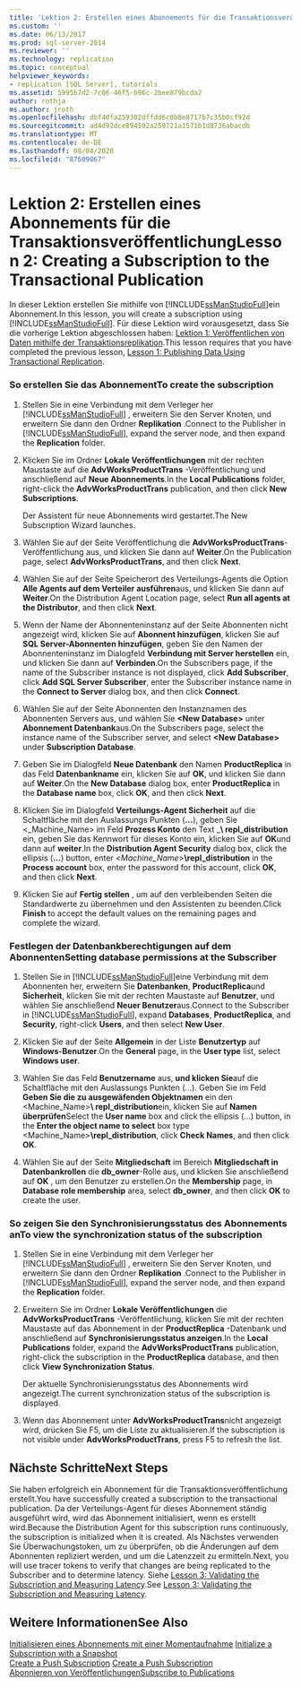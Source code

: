 ```yaml
---
title: 'Lektion 2: Erstellen eines Abonnements für die Transaktionsveröffentlichung | Microsoft-Dokumentation'
ms.custom: ''
ms.date: 06/13/2017
ms.prod: sql-server-2014
ms.reviewer: ''
ms.technology: replication
ms.topic: conceptual
helpviewer_keywords:
- replication [SQL Server], tutorials
ms.assetid: 5995b7d2-7c06-46f5-b96c-2bee879bcda2
author: rothja
ms.author: jroth
ms.openlocfilehash: dbf40fa259302dffdd6c0b8e8717b7c35b0cf92d
ms.sourcegitcommit: ad4d92dce894592a259721a1571b1d8736abacdb
ms.translationtype: MT
ms.contentlocale: de-DE
ms.lasthandoff: 08/04/2020
ms.locfileid: "87609067"
---
```

# <a name="lesson-2-creating-a-subscription-to-the-transactional-publication"></a><span data-ttu-id="61173-102">Lektion 2: Erstellen eines Abonnements für die Transaktionsveröffentlichung</span><span class="sxs-lookup"><span data-stu-id="61173-102">Lesson 2: Creating a Subscription to the Transactional Publication</span></span>
  <span data-ttu-id="61173-103">In dieser Lektion erstellen Sie mithilfe von [!INCLUDE[ssManStudioFull](../../includes/ssmanstudiofull-md.md)]ein Abonnement.</span><span class="sxs-lookup"><span data-stu-id="61173-103">In this lesson, you will create a subscription using [!INCLUDE[ssManStudioFull](../../includes/ssmanstudiofull-md.md)].</span></span> <span data-ttu-id="61173-104">Für diese Lektion wird vorausgesetzt, dass Sie die vorherige Lektion abgeschlossen haben: [Lektion 1: Veröffentlichen von Daten mithilfe der Transaktionsreplikation](lesson-1-publishing-data-using-transactional-replication.md).</span><span class="sxs-lookup"><span data-stu-id="61173-104">This lesson requires that you have completed the previous lesson, [Lesson 1: Publishing Data Using Transactional Replication](lesson-1-publishing-data-using-transactional-replication.md).</span></span>  
  
### <a name="to-create-the-subscription"></a><span data-ttu-id="61173-105">So erstellen Sie das Abonnement</span><span class="sxs-lookup"><span data-stu-id="61173-105">To create the subscription</span></span>  
  
1.  <span data-ttu-id="61173-106">Stellen Sie in eine Verbindung mit dem Verleger her [!INCLUDE[ssManStudioFull](../../includes/ssmanstudiofull-md.md)] , erweitern Sie den Server Knoten, und erweitern Sie dann den Ordner **Replikation** .</span><span class="sxs-lookup"><span data-stu-id="61173-106">Connect to the Publisher in [!INCLUDE[ssManStudioFull](../../includes/ssmanstudiofull-md.md)], expand the server node, and then expand the **Replication** folder.</span></span>  
  
2.  <span data-ttu-id="61173-107">Klicken Sie im Ordner **Lokale Veröffentlichungen** mit der rechten Maustaste auf die **AdvWorksProductTrans** -Veröffentlichung und anschließend auf **Neue Abonnements**.</span><span class="sxs-lookup"><span data-stu-id="61173-107">In the **Local Publications** folder, right-click the **AdvWorksProductTrans** publication, and then click **New Subscriptions**.</span></span>  
  
     <span data-ttu-id="61173-108">Der Assistent für neue Abonnements wird gestartet.</span><span class="sxs-lookup"><span data-stu-id="61173-108">The New Subscription Wizard launches.</span></span>  
  
3.  <span data-ttu-id="61173-109">Wählen Sie auf der Seite Veröffentlichung die **AdvWorksProductTrans**-Veröffentlichung aus, und klicken Sie dann auf **Weiter**.</span><span class="sxs-lookup"><span data-stu-id="61173-109">On the Publication page, select **AdvWorksProductTrans**, and then click **Next**.</span></span>  
  
4.  <span data-ttu-id="61173-110">Wählen Sie auf der Seite Speicherort des Verteilungs-Agents die Option **Alle Agents auf dem Verteiler ausführen**aus, und klicken Sie dann auf **Weiter**.</span><span class="sxs-lookup"><span data-stu-id="61173-110">On the Distribution Agent Location page, select **Run all agents at the Distributor**, and then click **Next**.</span></span>  
  
5.  <span data-ttu-id="61173-111">Wenn der Name der Abonnenteninstanz auf der Seite Abonnenten nicht angezeigt wird, klicken Sie auf **Abonnent hinzufügen**, klicken Sie auf **SQL Server-Abonnenten hinzufügen**, geben Sie den Namen der Abonnenteninstanz im Dialogfeld **Verbindung mit Server herstellen** ein, und klicken Sie dann auf **Verbinden**.</span><span class="sxs-lookup"><span data-stu-id="61173-111">On the Subscribers page, if the name of the Subscriber instance is not displayed, click **Add Subscriber**, click **Add SQL Server Subscriber**, enter the Subscriber instance name in the **Connect to Server** dialog box, and then click **Connect**.</span></span>  
  
6.  <span data-ttu-id="61173-112">Wählen Sie auf der Seite Abonnenten den Instanznamen des Abonnenten Servers aus, und wählen Sie **\<New Database>** unter **Abonnement Datenbank**aus.</span><span class="sxs-lookup"><span data-stu-id="61173-112">On the Subscribers page, select the instance name of the Subscriber server, and select **\<New Database>** under **Subscription Database**.</span></span>  
  
7.  <span data-ttu-id="61173-113">Geben Sie im Dialogfeld **Neue Datenbank** den Namen **ProductReplica** in das Feld **Datenbankname** ein, klicken Sie auf **OK**, und klicken Sie dann auf **Weiter**.</span><span class="sxs-lookup"><span data-stu-id="61173-113">On the **New Database** dialog box, enter **ProductReplica** in the **Database name** box, click **OK**, and then click **Next**.</span></span>  
  
8.  <span data-ttu-id="61173-114">Klicken Sie im Dialogfeld **Verteilungs-Agent Sicherheit** auf die Schaltfläche mit den Auslassungs Punkten (**...**), geben Sie \<_Machine_Name> im Feld **Prozess Konto** den Text _**\ repl_distribution** ein, geben Sie das Kennwort für dieses Konto ein, klicken Sie auf **OK**und dann auf **weiter**.</span><span class="sxs-lookup"><span data-stu-id="61173-114">In the **Distribution Agent Security** dialog box, click the ellipsis (**...**) button, enter \<_Machine_Name>_**\repl_distribution** in the **Process account** box, enter the password for this account, click **OK**, and then click **Next**.</span></span>  
  
9. <span data-ttu-id="61173-115">Klicken Sie auf **Fertig stellen** , um auf den verbleibenden Seiten die Standardwerte zu übernehmen und den Assistenten zu beenden.</span><span class="sxs-lookup"><span data-stu-id="61173-115">Click **Finish** to accept the default values on the remaining pages and complete the wizard.</span></span>  
  
### <a name="setting-database-permissions-at-the-subscriber"></a><span data-ttu-id="61173-116">Festlegen der Datenbankberechtigungen auf dem Abonnenten</span><span class="sxs-lookup"><span data-stu-id="61173-116">Setting database permissions at the Subscriber</span></span>  
  
1.  <span data-ttu-id="61173-117">Stellen Sie in [!INCLUDE[ssManStudioFull](../../includes/ssmanstudiofull-md.md)]eine Verbindung mit dem Abonnenten her, erweitern Sie **Datenbanken**, **ProductReplica**und **Sicherheit**, klicken Sie mit der rechten Maustaste auf **Benutzer**, und wählen Sie anschließend **Neuer Benutzer**aus.</span><span class="sxs-lookup"><span data-stu-id="61173-117">Connect to the Subscriber in [!INCLUDE[ssManStudioFull](../../includes/ssmanstudiofull-md.md)], expand **Databases**, **ProductReplica**, and **Security**, right-click **Users**, and then select **New User**.</span></span>  
  
2.  <span data-ttu-id="61173-118">Klicken Sie auf der Seite **Allgemein** in der Liste **Benutzertyp** auf **Windows-Benutzer**.</span><span class="sxs-lookup"><span data-stu-id="61173-118">On the **General** page, in the **User type** list, select **Windows user**.</span></span>  
  
3.  <span data-ttu-id="61173-119">Wählen Sie das Feld **Benutzername** aus, **und klicken Sie**auf die Schaltfläche mit den Auslassungs Punkten (...). Geben Sie im Feld **Geben Sie die zu ausgewäfenden Objektnamen** ein den <Machine_Name>**\ repl_distribution**ein, klicken Sie auf **Namen überprüfen**</span><span class="sxs-lookup"><span data-stu-id="61173-119">Select the **User name** box and click the ellipsis (...) button, in the **Enter the object name to select** box type <Machine_Name>**\repl_distribution**, click **Check Names**, and then click **OK**.</span></span>  
  
4.  <span data-ttu-id="61173-120">Wählen Sie auf der Seite **Mitgliedschaft** im Bereich **Mitgliedschaft in Datenbankrollen** die **db_owner**-Rolle aus, und klicken Sie anschließend auf **OK** , um den Benutzer zu erstellen.</span><span class="sxs-lookup"><span data-stu-id="61173-120">On the **Membership** page, in **Database role membership** area, select **db_owner**, and then click **OK** to create the user.</span></span>  
  
### <a name="to-view-the-synchronization-status-of-the-subscription"></a><span data-ttu-id="61173-121">So zeigen Sie den Synchronisierungsstatus des Abonnements an</span><span class="sxs-lookup"><span data-stu-id="61173-121">To view the synchronization status of the subscription</span></span>  
  
1.  <span data-ttu-id="61173-122">Stellen Sie in eine Verbindung mit dem Verleger her [!INCLUDE[ssManStudioFull](../../includes/ssmanstudiofull-md.md)] , erweitern Sie den Server Knoten, und erweitern Sie dann den Ordner **Replikation** .</span><span class="sxs-lookup"><span data-stu-id="61173-122">Connect to the Publisher in [!INCLUDE[ssManStudioFull](../../includes/ssmanstudiofull-md.md)], expand the server node, and then expand the **Replication** folder.</span></span>  
  
2.  <span data-ttu-id="61173-123">Erweitern Sie im Ordner **Lokale Veröffentlichungen** die **AdvWorksProductTrans** -Veröffentlichung, klicken Sie mit der rechten Maustaste auf das Abonnement in der **ProductReplica** -Datenbank und anschließend auf **Synchronisierungsstatus anzeigen**.</span><span class="sxs-lookup"><span data-stu-id="61173-123">In the **Local Publications** folder, expand the **AdvWorksProductTrans** publication, right-click the subscription in the **ProductReplica** database, and then click **View Synchronization Status**.</span></span>  
  
     <span data-ttu-id="61173-124">Der aktuelle Synchronisierungsstatus des Abonnements wird angezeigt.</span><span class="sxs-lookup"><span data-stu-id="61173-124">The current synchronization status of the subscription is displayed.</span></span>  
  
3.  <span data-ttu-id="61173-125">Wenn das Abonnement unter **AdvWorksProductTrans**nicht angezeigt wird, drücken Sie F5, um die Liste zu aktualisieren.</span><span class="sxs-lookup"><span data-stu-id="61173-125">If the subscription is not visible under **AdvWorksProductTrans**, press F5 to refresh the list.</span></span>  
  
## <a name="next-steps"></a><span data-ttu-id="61173-126">Nächste Schritte</span><span class="sxs-lookup"><span data-stu-id="61173-126">Next Steps</span></span>  
 <span data-ttu-id="61173-127">Sie haben erfolgreich ein Abonnement für die Transaktionsveröffentlichung erstellt.</span><span class="sxs-lookup"><span data-stu-id="61173-127">You have successfully created a subscription to the transactional publication.</span></span> <span data-ttu-id="61173-128">Da der Verteilungs-Agent für dieses Abonnement ständig ausgeführt wird, wird das Abonnement initialisiert, wenn es erstellt wird.</span><span class="sxs-lookup"><span data-stu-id="61173-128">Because the Distribution Agent for this subscription runs continuously, the subscription is initialized when it is created.</span></span> <span data-ttu-id="61173-129">Als Nächstes verwenden Sie Überwachungstoken, um zu überprüfen, ob die Änderungen auf dem Abonnenten repliziert werden, und um die Latenzzeit zu ermitteln.</span><span class="sxs-lookup"><span data-stu-id="61173-129">Next, you will use tracer tokens to verify that changes are being replicated to the Subscriber and to determine latency.</span></span> <span data-ttu-id="61173-130">Siehe [Lesson 3: Validating the Subscription and Measuring Latency](lesson-3-validating-the-subscription-and-measuring-latency.md).</span><span class="sxs-lookup"><span data-stu-id="61173-130">See [Lesson 3: Validating the Subscription and Measuring Latency](lesson-3-validating-the-subscription-and-measuring-latency.md).</span></span>  
  
## <a name="see-also"></a><span data-ttu-id="61173-131">Weitere Informationen</span><span class="sxs-lookup"><span data-stu-id="61173-131">See Also</span></span>  
 <span data-ttu-id="61173-132">[Initialisieren eines Abonnements mit einer Momentaufnahme](initialize-a-subscription-with-a-snapshot.md) </span><span class="sxs-lookup"><span data-stu-id="61173-132">[Initialize a Subscription with a Snapshot](initialize-a-subscription-with-a-snapshot.md) </span></span>  
 <span data-ttu-id="61173-133">[Create a Push Subscription](create-a-push-subscription.md) </span><span class="sxs-lookup"><span data-stu-id="61173-133">[Create a Push Subscription](create-a-push-subscription.md) </span></span>  
 [<span data-ttu-id="61173-134">Abonnieren von Veröffentlichungen</span><span class="sxs-lookup"><span data-stu-id="61173-134">Subscribe to Publications</span></span>](subscribe-to-publications.md)  
  
  
